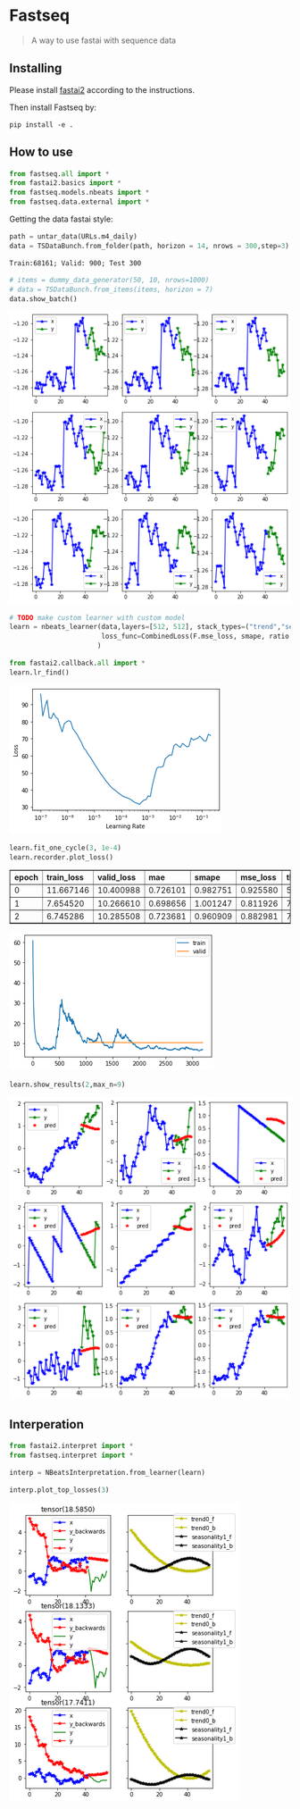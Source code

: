 # Fastseq
> A way to use fastai with sequence data


## Installing

Please install [fastai2](https://dev.fast.ai/#Installing) according to the instructions.

Then install Fastseq by:
```
pip install -e .
```

## How to use

```python
from fastseq.all import *
from fastai2.basics import *
from fastseq.models.nbeats import *
from fastseq.data.external import *
```

Getting the data fastai style:

```python
path = untar_data(URLs.m4_daily)
data = TSDataBunch.from_folder(path, horizon = 14, nrows = 300,step=3)
```

    Train:68161; Valid: 900; Test 300


```python
# items = dummy_data_generator(50, 10, nrows=1000)
# data = TSDataBunch.from_items(items, horizon = 7)
data.show_batch()
```


![png](docs/images/output_5_0.png)


```python
# TODO make custom learner with custom model
learn = nbeats_learner(data,layers=[512, 512], stack_types=("trend","seasonality"), b_loss=.4, nb_blocks_per_stack=5,
                       loss_func=CombinedLoss(F.mse_loss, smape, ratio = {'smape':.05})
                      )
```

```python
from fastai2.callback.all import *
learn.lr_find()
```






![png](docs/images/output_7_1.png)


```python
learn.fit_one_cycle(3, 1e-4)
learn.recorder.plot_loss()
```


<table border="1" class="dataframe">
  <thead>
    <tr style="text-align: left;">
      <th>epoch</th>
      <th>train_loss</th>
      <th>valid_loss</th>
      <th>mae</th>
      <th>smape</th>
      <th>mse_loss</th>
      <th>theta</th>
      <th>b_loss</th>
      <th>time</th>
    </tr>
  </thead>
  <tbody>
    <tr>
      <td>0</td>
      <td>11.667146</td>
      <td>10.400988</td>
      <td>0.726101</td>
      <td>0.982751</td>
      <td>0.925580</td>
      <td>5.981860</td>
      <td>132.845291</td>
      <td>01:32</td>
    </tr>
    <tr>
      <td>1</td>
      <td>7.654520</td>
      <td>10.266610</td>
      <td>0.698656</td>
      <td>1.001247</td>
      <td>0.811926</td>
      <td>7.290051</td>
      <td>128.003708</td>
      <td>01:30</td>
    </tr>
    <tr>
      <td>2</td>
      <td>6.745286</td>
      <td>10.285508</td>
      <td>0.723681</td>
      <td>0.960909</td>
      <td>0.882981</td>
      <td>7.249493</td>
      <td>126.368530</td>
      <td>01:30</td>
    </tr>
  </tbody>
</table>



![png](docs/images/output_8_1.png)


```python
learn.show_results(2,max_n=9)
```






![png](docs/images/output_9_1.png)


## Interperation

```python
from fastai2.interpret import *
from fastseq.interpret import *
```

```python
interp = NBeatsInterpretation.from_learner(learn)
```





```python
interp.plot_top_losses(3)
```


![png](docs/images/output_13_0.png)

